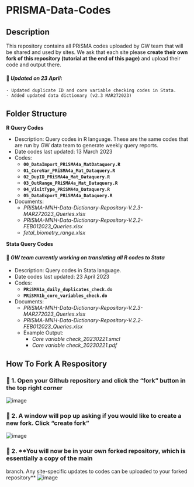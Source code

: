 # PRISMA-Data-Codes
## Description
This repository contains all PRiSMA codes uploaded by GW team that will be shared and used by sites. We ask that each site please **create their own fork of this repository (tutorial at the end of this page)** and upload their code and output there. 

#### :pushpin: *Updated on 23 April:* 
    - Updated duplicate ID and core variable checking codes in Stata. 
    - Added updated data dictionary (v2.3 MAR272023)

## Folder Structure
**R Query Codes** 
   - Description: Query codes in R language. These are the same codes that are run by GW data team to generate weekly query reports. 
   - Date codes last updated: 13 March 2023 
   - Codes: 
     - **`00_DataImport_PRiSMA4a_MatDataquery.R`** 
     - **`01_CoreVar_PRiSMA4a_Mat_Dataquery.R`** 
     - **`02_DupID_PRiSMA4a_Mat_Dataquery.R`** 
     - **`03_OutRange_PRiSMA4a_Mat_Dataquery.R`** 
     - **`04_VisitType_PRiSMA4a_Dataquery.R`** 
     - **`05_DataExport_PRiSMA4a_Dataquery.R`** 
   - Documents: 
     - *PRiSMA-MNH-Data-Dictionary-Repository-V.2.3-MAR272023_Queries.xlsx*
     - *PRiSMA-MNH-Data-Dictionary-Repository-V.2.2-FEB012023_Queries.xlsx*
     - *fetal_biometry_range.xlsx*
     
**Stata Query Codes** 
#### :pushpin: *GW team currently working on translating all R codes to Stata*
   - Description: Query codes in Stata language. 
   - Date codes last updated: 23 April 2023 
   - Codes: 
     - **`PRiSMA1a_daily_duplicates_check.do`** 
     - **`PRiSMA1b_core_variables_check.do`** 
   - Documents: 
     - *PRiSMA-MNH-Data-Dictionary-Repository-V.2.3-MAR272023_Queries.xlsx*
     - *PRiSMA-MNH-Data-Dictionary-Repository-V.2.2-FEB012023_Queries.xlsx* 
     - Example Output: 
       - *Core variable check_20230221.smcl*
       - *Core variable check_20230221.pdf*

##  **How To Fork A Respository** 
### :pushpin: 1\. **Open your Github repository and click the “fork” button in the top right corner**
![image](https://github.com/PRiSMA-Study/PRiSMA-Data-Queries-Sites/assets/107492595/8f364b2e-48f8-4192-af8c-af1df9841d33)

### :pushpin: 2\. **A window will pop up asking if you would like to create a new fork. Click “create fork”**
![image](https://github.com/PRiSMA-Study/PRiSMA-Data-Queries-Sites/assets/107492595/5c57226d-b764-41c3-b673-7883336b5065)

### :pushpin: 2\. **You will now be in your own forked repository, which is essentially a copy of the main
branch. Any site-specific updates to codes can be uploaded to your forked repository**
![image](https://github.com/PRiSMA-Study/PRiSMA-Data-Queries-Sites/assets/107492595/149d55aa-1dd9-4b6c-92cb-74eee68d9705)




